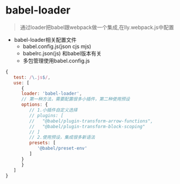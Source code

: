 # babel-loader

> 通过loader把babel跟webpack做一个集成,在lly.webpack.js中配置

- babel-loader相关配置文件
  - babel.config.js(json cjs mjs)
  - babelrc.json(js) 和babel版本有关
  - 多包管理使用babel.config.js

<!-- 1. 写在webpack配置中 -->
```js
{
   test: /\.js$/,
   use: [
      {
      loader: 'babel-loader',
      // 第一种方法，需要配置很多小插件，第二种使用预设
      options: {
         // 1.小插件自定义选择
         // plugins: [
         //   "@babel/plugin-transform-arrow-functions",
         //   "@babel/plugin-transform-block-scoping"
         // ]
         // 2.使用预设，集成很多新语法
         presets: [
            '@babel/preset-env'
         ]
      }
      }
   ]
}

```

<!-- 2.单独在babel.config.js中设置 -->